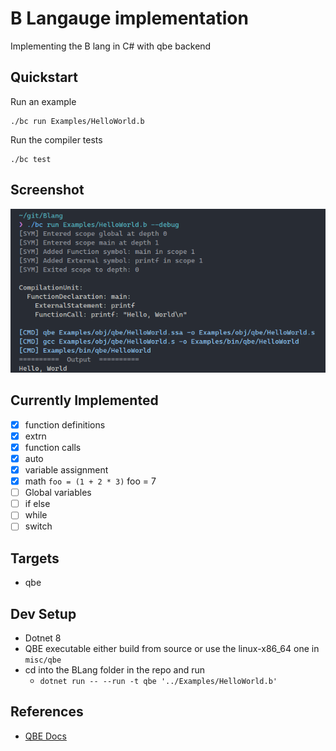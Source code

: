 # B Langauge implementation

Implementing the B lang in C# with qbe backend

## Quickstart

Run an example

```shell
./bc run Examples/HelloWorld.b
```

Run the compiler tests

```shell
./bc test
```

## Screenshot

![alt text](misc/screenshot.png)

## Currently Implemented

-   [x] function definitions
-   [x] extrn
-   [x] function calls
-   [x] auto
-   [x] variable assignment
-   [x] math `foo = (1 + 2 * 3)` foo = 7
-   [ ] Global variables
-   [ ] if else
-   [ ] while
-   [ ] switch

## Targets

-   qbe

## Dev Setup

-   Dotnet 8
-   QBE executable either build from source or use the linux-x86_64 one in `misc/qbe`
-   cd into the BLang folder in the repo and run
    -   `dotnet run -- --run -t qbe '../Examples/HelloWorld.b'`

## References

-   [QBE Docs](https://c9x.me/compile/doc/il.html)
